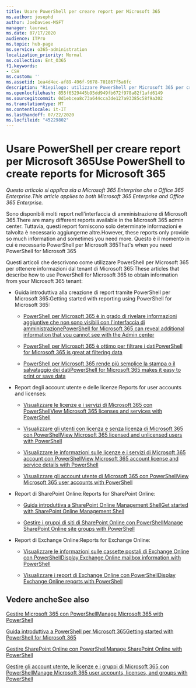 ```yaml
---
title: Usare PowerShell per creare report per Microsoft 365
ms.author: josephd
author: JoeDavies-MSFT
manager: laurawi
ms.date: 07/17/2020
audience: ITPro
ms.topic: hub-page
ms.service: o365-administration
localization_priority: Normal
ms.collection: Ent_O365
f1.keywords:
- CSH
ms.custom: ''
ms.assetid: 1ea4d4ec-af89-496f-9678-701867f5a6fc
description: "Riepilogo: utilizzare PowerShell per Microsoft 365 per creare report che non è possibile produrre nell'interfaccia di amministrazione di Microsoft 365."
ms.openlocfilehash: 855f6529445b95dd949fb672f978a82f1afd6149
ms.sourcegitcommit: 0d1ebcea8c73a644cca3de127a93385c58f9a302
ms.translationtype: MT
ms.contentlocale: it-IT
ms.lasthandoff: 07/22/2020
ms.locfileid: "45229802"
---
```

# <a name="use-powershell-to-create-reports-for-microsoft-365"></a><span data-ttu-id="18aa2-103">Usare PowerShell per creare report per Microsoft 365</span><span class="sxs-lookup"><span data-stu-id="18aa2-103">Use PowerShell to create reports for Microsoft 365</span></span>

<span data-ttu-id="18aa2-104">*Questo articolo si applica sia a Microsoft 365 Enterprise che a Office 365 Enterprise.*</span><span class="sxs-lookup"><span data-stu-id="18aa2-104">*This article applies to both Microsoft 365 Enterprise and Office 365 Enterprise.*</span></span>

<span data-ttu-id="18aa2-105">Sono disponibili molti report nell'interfaccia di amministrazione di Microsoft 365.</span><span class="sxs-lookup"><span data-stu-id="18aa2-105">There are many different reports available in the Microsoft 365 admin center.</span></span> <span data-ttu-id="18aa2-106">Tuttavia, questi report forniscono solo determinate informazioni e talvolta è necessario aggiungerne altre.</span><span class="sxs-lookup"><span data-stu-id="18aa2-106">However, these reports only provide so much information and sometimes you need more.</span></span> <span data-ttu-id="18aa2-107">Questo è il momento in cui è necessario PowerShell per Microsoft 365</span><span class="sxs-lookup"><span data-stu-id="18aa2-107">That's when you need PowerShell for Microsoft 365</span></span>
  
<span data-ttu-id="18aa2-108">Questi articoli che descrivono come utilizzare PowerShell per Microsoft 365 per ottenere informazioni dal tenant di Microsoft 365:</span><span class="sxs-lookup"><span data-stu-id="18aa2-108">These articles that describe how to use PowerShell for Microsoft 365 to obtain information from your Microsoft 365 tenant:</span></span>
  
- <span data-ttu-id="18aa2-109">Guida introduttiva alla creazione di report tramite PowerShell per Microsoft 365:</span><span class="sxs-lookup"><span data-stu-id="18aa2-109">Getting started with reporting using PowerShell for Microsoft 365:</span></span>
    
  - [<span data-ttu-id="18aa2-110">PowerShell per Microsoft 365 è in grado di rivelare informazioni aggiuntive che non sono visibili con l'interfaccia di amministrazione</span><span class="sxs-lookup"><span data-stu-id="18aa2-110">PowerShell for Microsoft 365 can reveal additional information that you cannot see with the Admin center</span></span>](https://technet.microsoft.com/library/dn568034.aspx#reveal)
    
  - [<span data-ttu-id="18aa2-111">PowerShell per Microsoft 365 è ottimo per filtrare i dati</span><span class="sxs-lookup"><span data-stu-id="18aa2-111">PowerShell for Microsoft 365 is great at filtering data</span></span>](https://technet.microsoft.com/library/dn568034.aspx#filter)
    
  - [<span data-ttu-id="18aa2-112">PowerShell per Microsoft 365 rende più semplice la stampa o il salvataggio dei dati</span><span class="sxs-lookup"><span data-stu-id="18aa2-112">PowerShell for Microsoft 365 makes it easy to print or save data</span></span>](https://technet.microsoft.com/library/dn568034.aspx#printsave)
    
- <span data-ttu-id="18aa2-113">Report degli account utente e delle licenze:</span><span class="sxs-lookup"><span data-stu-id="18aa2-113">Reports for user accounts and licenses:</span></span>
    
  - [<span data-ttu-id="18aa2-114">Visualizzare le licenze e i servizi di Microsoft 365 con PowerShell</span><span class="sxs-lookup"><span data-stu-id="18aa2-114">View Microsoft 365 licenses and services with PowerShell</span></span>](view-licenses-and-services-with-office-365-powershell.md)
    
  - [<span data-ttu-id="18aa2-115">Visualizzare gli utenti con licenza e senza licenza di Microsoft 365 con PowerShell</span><span class="sxs-lookup"><span data-stu-id="18aa2-115">View Microsoft 365 licensed and unlicensed users with PowerShell</span></span>](view-licensed-and-unlicensed-users-with-office-365-powershell.md)
    
  - [<span data-ttu-id="18aa2-116">Visualizzare le informazioni sulle licenze e i servizi di Microsoft 365 account con PowerShell</span><span class="sxs-lookup"><span data-stu-id="18aa2-116">View Microsoft 365 account license and service details with PowerShell</span></span>](view-account-license-and-service-details-with-office-365-powershell.md)
    
  - [<span data-ttu-id="18aa2-117">Visualizzare gli account utente di Microsoft 365 con PowerShell</span><span class="sxs-lookup"><span data-stu-id="18aa2-117">View Microsoft 365 user accounts with PowerShell</span></span>](view-user-accounts-with-office-365-powershell.md)
    
- <span data-ttu-id="18aa2-118">Report di SharePoint Online:</span><span class="sxs-lookup"><span data-stu-id="18aa2-118">Reports for SharePoint Online:</span></span>
    
  - [<span data-ttu-id="18aa2-119">Guida introduttiva a SharePoint Online Management Shell</span><span class="sxs-lookup"><span data-stu-id="18aa2-119">Get started with SharePoint Online Management Shell</span></span>](https://docs.microsoft.com/powershell/sharepoint/sharepoint-online/connect-sharepoint-online)
    
  - [<span data-ttu-id="18aa2-120">Gestire i gruppi di siti di SharePoint Online con PowerShell</span><span class="sxs-lookup"><span data-stu-id="18aa2-120">Manage SharePoint Online site groups with PowerShell</span></span>](https://technet.microsoft.com/library/122f4099-c78d-4cce-bab0-4343b04596ae.aspx)
    
- <span data-ttu-id="18aa2-121">Report di Exchange Online:</span><span class="sxs-lookup"><span data-stu-id="18aa2-121">Reports for Exchange Online:</span></span>
    
  - [<span data-ttu-id="18aa2-122">Visualizzare le informazioni sulle cassette postali di Exchange Online con PowerShell</span><span class="sxs-lookup"><span data-stu-id="18aa2-122">Display Exchange Online mailbox information with PowerShell</span></span>](https://technet.microsoft.com/library/13843002-56ca-4b75-81c5-84386522b01b.aspx)
    
  - [<span data-ttu-id="18aa2-123">Visualizzare i report di Exchange Online con PowerShell</span><span class="sxs-lookup"><span data-stu-id="18aa2-123">Display Exchange Online reports with PowerShell</span></span>](https://technet.microsoft.com/library/4873a063-9fc4-4ed9-826a-6e935fef61d4.aspx)
    
## <a name="see-also"></a><span data-ttu-id="18aa2-124">Vedere anche</span><span class="sxs-lookup"><span data-stu-id="18aa2-124">See also</span></span>

[<span data-ttu-id="18aa2-125">Gestire Microsoft 365 con PowerShell</span><span class="sxs-lookup"><span data-stu-id="18aa2-125">Manage Microsoft 365 with PowerShell</span></span>](manage-office-365-with-office-365-powershell.md)
  
[<span data-ttu-id="18aa2-126">Guida introduttiva a PowerShell per Microsoft 365</span><span class="sxs-lookup"><span data-stu-id="18aa2-126">Getting started with PowerShell for Microsoft 365</span></span>](getting-started-with-office-365-powershell.md)
  
[<span data-ttu-id="18aa2-127">Gestire SharePoint Online con PowerShell</span><span class="sxs-lookup"><span data-stu-id="18aa2-127">Manage SharePoint Online with PowerShell</span></span>](manage-sharepoint-online-with-office-365-powershell.md)
  
[<span data-ttu-id="18aa2-128">Gestire gli account utente, le licenze e i gruppi di Microsoft 365 con PowerShell</span><span class="sxs-lookup"><span data-stu-id="18aa2-128">Manage Microsoft 365 user accounts, licenses, and groups with PowerShell</span></span>](manage-user-accounts-and-licenses-with-office-365-powershell.md)
  
